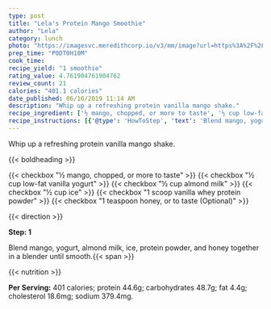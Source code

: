 ```yaml
---
type: post
title: "Lela's Protein Mango Smoothie"
author: "Lela"
category: lunch
photo: "https://imagesvc.meredithcorp.io/v3/mm/image?url=https%3A%2F%2Fimages.media-allrecipes.com%2Fuserphotos%2F2384098.jpg"
prep_time: "P0DT0H10M"
cook_time: 
recipe_yield: "1 smoothie"
rating_value: 4.761904761904762
review_count: 21
calories: "401.1 calories"
date_published: 06/16/2019 11:14 AM
description: "Whip up a refreshing protein vanilla mango shake."
recipe_ingredient: ['½ mango, chopped, or more to taste', '½ cup low-fat vanilla yogurt', '½ cup almond milk', '½ cup ice', '1 scoop vanilla whey protein powder', '1 teaspoon honey, or to taste']
recipe_instructions: [{'@type': 'HowToStep', 'text': 'Blend mango, yogurt, almond milk, ice, protein powder, and honey together in a blender until smooth.\n'}]
---
```


Whip up a refreshing protein vanilla mango shake. 

{{< boldheading >}}

{{< checkbox "½  mango, chopped, or more to taste" >}}
{{< checkbox "½ cup low-fat vanilla yogurt" >}}
{{< checkbox "½ cup almond milk" >}}
{{< checkbox "½ cup ice" >}}
{{< checkbox "1 scoop vanilla whey protein powder" >}}
{{< checkbox "1 teaspoon honey, or to taste  (Optional)" >}}


{{< direction >}}

**Step: 1**

Blend mango, yogurt, almond milk, ice, protein powder, and honey together in a blender until smooth.{{< span >}}

{{< nutrition >}}

**Per Serving:** 401 calories; protein 44.6g; carbohydrates 48.7g; fat 4.4g; cholesterol 18.6mg; sodium 379.4mg.